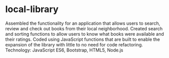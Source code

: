 # local-library

Assembled the functionality for an application that allows users to search, review and check out books from their local neighborhood.
Created search and sorting functions to allow users to know what books were available and their ratings.
Coded using JavaScript functions that are built to enable the expansion of the library with little to no need for code refactoring.
Technology: JavaScript ES6, Bootstrap, HTML5, Node.js
